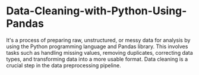 # Data-Cleaning-with-Python-Using-Pandas
It's a process of preparing raw, unstructured, or messy data for analysis by using the Python programming language and Pandas library. This involves tasks such as handling missing values, removing duplicates, correcting data types, and transforming data into a more usable format. Data cleaning is a crucial step in the data preprocessing pipeline.
